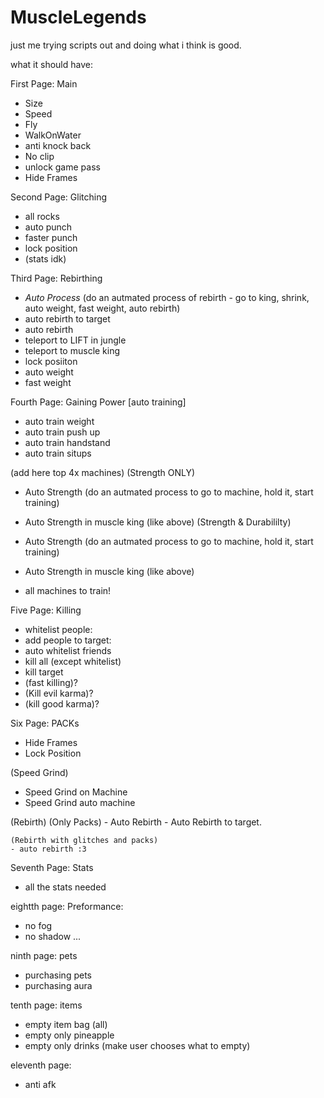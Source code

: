 # MuscleLegends

just me trying scripts out and doing what i think is good.


what it should have:

First Page: Main
  - Size
  - Speed
  - Fly
  - WalkOnWater
  - anti knock back
  - No clip
  - unlock game pass
  - Hide Frames

Second Page: Glitching
  - all rocks
  - auto punch
  - faster punch
  - lock position
  - (stats idk)

Third Page: Rebirthing
  - *Auto Process* (do an autmated process of rebirth - go to king, shrink, auto weight, fast weight, auto rebirth)
  - auto rebirth to target
  - auto rebirth
  - teleport to LIFT in jungle
  - teleport to muscle king
  - lock posiiton
  - auto weight
  - fast weight

Fourth Page: Gaining Power
  [auto training]
  - auto train weight
  - auto train push up
  - auto train handstand
  - auto train situps

  (add here top 4x machines)
  (Strength ONLY)
  - Auto Strength (do an autmated process to go to machine, hold it, start training)
  - Auto Strength in muscle king (like above)
  (Strength & Durabililty)
  - Auto Strength (do an autmated process to go to machine, hold it, start training)
  - Auto Strength in muscle king (like above)

  - all machines to train!

Five Page: Killing
  - whitelist people:
  - add people to target:
  - auto whitelist friends
  - kill all (except whitelist)
  - kill target
  - (fast killing)?
  - (Kill evil karma)?
  - (kill good karma)?

Six Page: PACKs
  - Hide Frames
  - Lock Position

  (Speed Grind)
  - Speed Grind on Machine
  - Speed Grind auto machine

  (Rebirth)
    (Only Packs)
    - Auto Rebirth
    - Auto Rebirth to target.

    (Rebirth with glitches and packs)
    - auto rebirth :3 

Seventh Page: Stats
  + all the stats needed

eightth page: Preformance:
  - no fog
  - no shadow ...
    
ninth page: pets
  - purchasing pets
  - purchasing aura

tenth page: items
  - empty item bag (all)
  - empty only pineapple
  - empty only drinks (make user chooses what to empty)

eleventh page: 
- anti afk









